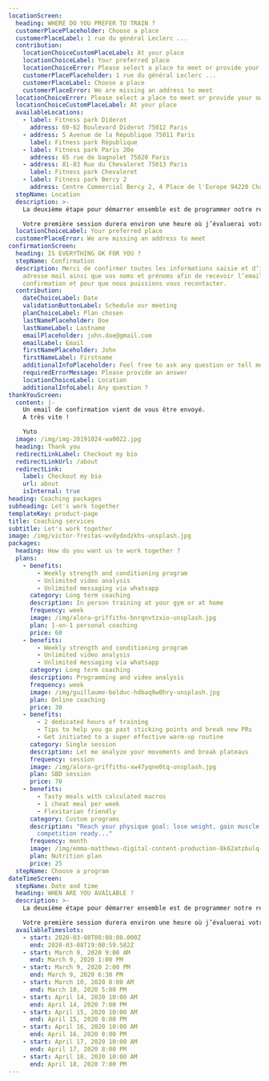 ```yaml
---
locationScreen:
  heading: WHERE DO YOU PREFER TO TRAIN ?
  customerPlacePlaceholder: Choose a place
  customerPlaceLabel: 1 rue du général Leclerc ...
  contribution:
    locationChoiceCustomPlaceLabel: At your place
    locationChoiceLabel: Your preferred place
    locationChoiceError: Please select a place to meet or provide your own place
    customerPlacePlaceholder: 1 rue du général Leclerc ...
    customerPlaceLabel: Choose a place
    customerPlaceError: We are missing an address to meet
  locationChoiceError: Please select a place to meet or provide your own place
  locationChoiceCustomPlaceLabel: At your place
  availableLocations:
    - label: Fitness park Diderot
      address: 60-62 Boulevard Diderot 75012 Paris
    - address: 5 Avenue de la République 75011 Paris
      label: Fitness park République
    - label: Fitness park Paris 20e
      address: 65 rue de bagnolet 75020 Paris
    - address: 81-83 Rue du Chevaleret 75013 Paris
      label: Fitness park Chevaleret
    - label: Fitness park Bercy 2
      address: Centre Commercial Bercy 2, 4 Place de l'Europe 94220 Charenton-le-Pont
  stepName: Location
  description: >-
    La deuxième étape pour démarrer ensemble est de programmer notre rencontre.

    Votre première session durera environ une heure où j’évaluerai votre niveau actuel et établirai un plan adapté pour vous mener à l’accomplissement de vos objectifs.
  locationChoiceLabel: Your preferred place
  customerPlaceError: We are missing an address to meet
confirmationScreen:
  heading: IS EVERYTHING OK FOR YOU ?
  stepName: Confirmation
  description: Merci de confirmer toutes les informations saisie et d’indiquer une
    adresse mail ainsi que vos noms et prénoms afin de recevoir l’email de
    confirmation et pour que nous puissions vous recontacter.
  contribution:
    dateChoiceLabel: Date
    validationButtonLabel: Schedule our meeting
    planChoiceLabel: Plan chosen
    lastNamePlaceholder: Doe
    lastNameLabel: Lastname
    emailPlaceholder: john.doe@gmail.com
    emailLabel: Email
    firstNamePlaceholder: John
    firstNameLabel: Firstname
    additionalInfoPlaceholder: Feel free to ask any question or tell me more about you
    requiredErrorMessage: Please provide an answer
    locationChoiceLabel: Location
    additionalInfoLabel: Any question ?
thankYouScreen:
  content: |-
    Un email de confirmation vient de vous être envoyé.
    A très vite !

    Yuto
  image: /img/img-20191024-wa0022.jpg
  heading: Thank you
  redirectLinkLabel: Checkout my bio
  redirectLinkUrl: /about
  redirectLink:
    label: Checkout my bio
    url: about
    isInternal: true
heading: Coaching packages
subheading: Let's work together
templateKey: product-page
title: Coaching services
subtitle: Let's work together
image: /img/victor-freitas-wvdydxdzkhs-unsplash.jpg
packages:
  heading: How do you want us to work together ?
  plans:
    - benefits:
        - Weekly strength and conditioning program
        - Unlimited video analysis
        - Unlimited messaging via whatsapp
      category: Long term coaching
      description: In person training at your gym or at home
      frequency: week
      image: /img/alora-griffiths-bnrqnvtzxio-unsplash.jpg
      plan: 1-on-1 personal coaching
      price: 60
    - benefits:
        - Weekly strength and conditioning program
        - Unlimited video analysis
        - Unlimited messaging via whatsapp
      category: Long term coaching
      description: Programming and video analysis
      frequency: week
      image: /img/guillaume-bolduc-hdbaq9w0hry-unsplash.jpg
      plan: Online coaching
      price: 30
    - benefits:
        - 2 dedicated hours of training
        - Tips to help you go past sticking points and break new PRs
        - Get initiated to a super effective warm-up routine
      category: Single session
      description: Let me analyze your movements and break plateaus
      frequency: session
      image: /img/alora-griffiths-xw47yqne0tq-unsplash.jpg
      plan: SBD session
      price: 70
    - benefits:
        - Tasty meals with calculated macros
        - 1 cheat meal per week
        - Flexitarian friendly
      category: Custom programs
      description: "Reach your physique goal: lose weight, gain muscle, get
        competition ready..."
      frequency: month
      image: /img/emma-matthews-digital-content-production-8k62atzbulq-unsplash.jpg
      plan: Nutrition plan
      price: 25
  stepName: Choose a program
dateTimeScreen:
  stepName: Date and time
  heading: WHEN ARE YOU AVAILABLE ?
  description: >-
    La deuxième étape pour démarrer ensemble est de programmer notre rencontre.

    Votre première session durera environ une heure où j’évaluerai votre niveau actuel et établirai un plan adapté pour vous mener à l’accomplissement de vos objectifs.
  availableTimeslots:
    - start: 2020-03-08T08:00:00.000Z
      end: 2020-03-08T19:00:59.582Z
    - start: March 9, 2020 9:00 AM
      end: March 9, 2020 1:00 PM
    - start: March 9, 2020 2:00 PM
      end: March 9, 2020 6:30 PM
    - start: March 10, 2020 8:00 AM
      end: March 10, 2020 5:00 PM
    - start: April 14, 2020 10:00 AM
      end: April 14, 2020 7:00 PM
    - start: April 15, 2020 10:00 AM
      end: April 15, 2020 8:00 PM
    - start: April 16, 2020 10:00 AM
      end: April 16, 2020 8:00 PM
    - start: April 17, 2020 10:00 AM
      end: April 17, 2020 8:00 PM
    - start: April 18, 2020 10:00 AM
      end: April 18, 2020 7:00 PM
---
```

